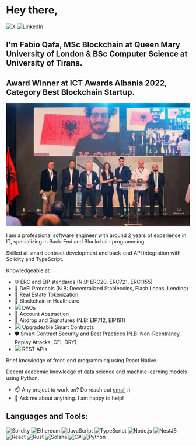 # Hey there,

[![X](	https://img.shields.io/badge/X-000000?style=for-the-badge&logo=x&logoColor=white)](https://x.com/qafafabio)
[![LinkedIn](https://img.shields.io/badge/-LinkedIn-0A66C2?logo=linkedin&logoColor=white&style=for-the-badge)](https://www.linkedin.com/in/fabio-qafa-0002bb179/)

## I'm Fabio Qafa, MSc Blockchain at Queen Mary University of London & BSc Computer Science at University of Tirana.

## Award Winner at ICT Awards Albania 2022, Category Best Blockchain Startup.
<img src="https://github.com/fabioqafa/fabioqafa/blob/main/ICT_awards.jpg" alt="ICT Awards 2022" width="900"/>

I am a professional software engineer with around 2 years of experience in IT, specializing in Back-End and Blockchain programming.

Skilled at smart contract development and back-end API integration with Solidity and TypeScript.

Knowledgeable at:
 - 🌐 ERC and EIP standards (N.B: ERC20, ERC721, ERC1155)
 - 💸 DeFi Protocols (N.B: Decentralized Stablecoins, Flash Loans, Lending)
 - 🏡 Real Estate Tokenization
 - 🏥 Blockchain in Healthcare
 - <img src="https://img.icons8.com/ios-filled/50/4CAF50/robot.png" width="20"/> DAOs
 - 🔐 Account Abstraction
 - 🎁 Airdrop and Signatures (N.B: EIP712, EIP191)
 - <img src="https://img.icons8.com/ios-filled/50/007bff/contract.png" width="20"/> Upgradeable Smart Contracts  
 - 🛡️ Smart Contract Security and Best Practices (N.B: Non-Reentrancy, Replay Attacks, CEI, DRY)
 - <img src="https://nestjs.com/img/logo-small.svg" width="20"/> REST APIs

Brief knowledge of front-end programming using React Native.

Decent academic knowledge of data science and machine learning models using Python.

- 📫 Any project to work on? Do reach out [email](mailto:fabioqafa56@gmail.com) :)
- 💬 Ask me about anything. I am happy to help!

## Languages and Tools:

![Solidity](https://img.shields.io/badge/Solidity-e6e6e6?style=for-the-badge&logo=solidity&logoColor=black)
![Ethereum](https://img.shields.io/badge/Ethereum-3C3C3D?style=for-the-badge&logo=Ethereum&logoColor=white)
![JavaScript](https://img.shields.io/badge/-JavaScript-F7DF1E?logo=javascript&logoColor=black&style=for-the-badge)
![TypeScript](https://img.shields.io/badge/-TypeScript-3178C6?logo=typescript&logoColor=white&style=for-the-badge)
![Node.js](https://img.shields.io/badge/-Node.js-339933?logo=node.js&logoColor=white&style=for-the-badge)
![NestJS](https://img.shields.io/badge/nestjs-E0234E?style=for-the-badge&logo=nestjs&logoColor=white)
![React](https://img.shields.io/badge/-React-61DAFB?logo=react&logoColor=black&style=for-the-badge)
![Rust](https://img.shields.io/badge/Rust-black?style=for-the-badge&logo=rust&logoColor=#E57324)
![Solana](https://img.shields.io/badge/Solana-000?style=for-the-badge&logo=Solana&logoColor=9945FF)
![C#](https://img.shields.io/badge/C%23-239120?style=for-the-badge&logo=csharp&logoColor=white)
![Python](https://img.shields.io/badge/-Python-3776AB?logo=python&logoColor=white&style=for-the-badge)




